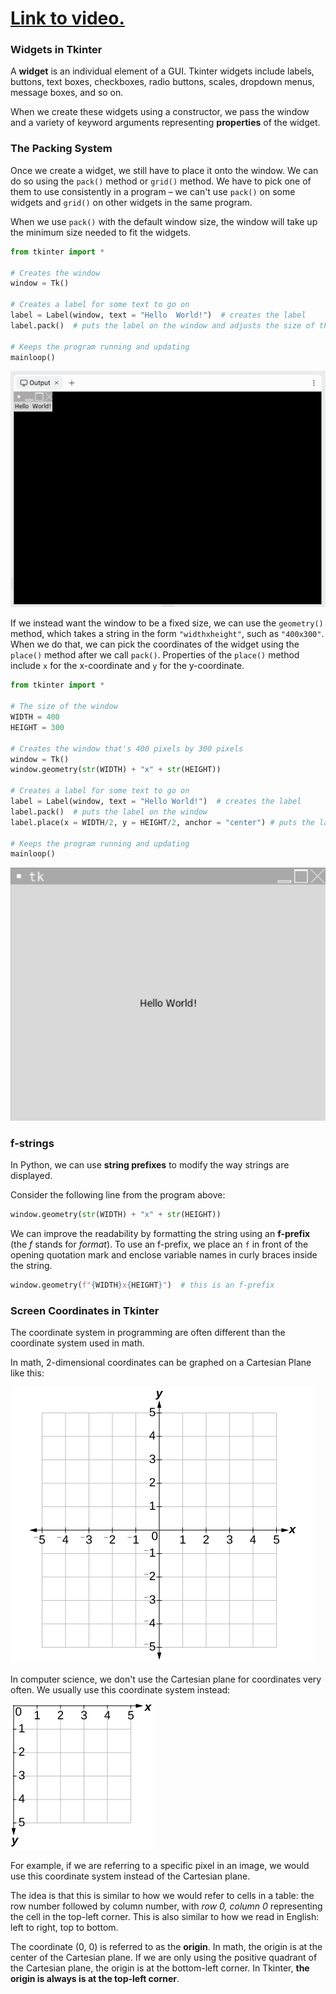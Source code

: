 # [Link to video.](https://www.youtube.com/watch?v=lr6A0S7SLAI&list=PLVD25niNi0BlwZxjcVF6-vcOdAicWlRjC&index=4)

### Widgets in Tkinter

A **widget** is an individual element of a GUI. Tkinter widgets include labels, buttons, text boxes, checkboxes, radio buttons, scales, dropdown menus, message boxes, and so on.  

When we create these widgets using a constructor, we pass the window and a variety of keyword arguments representing **properties** of the widget.

### The Packing System

Once we create a widget, we still have to place it onto the window. We can do so using the `pack()` method or `grid()` method. We have to pick one of them to use consistently in a program – we can't use `pack()` on some widgets and `grid()` on other widgets in the same program. 

When we use `pack()` with the default window size, the window will take up the minimum size needed to fit the widgets. 

```python
from tkinter import *

# Creates the window
window = Tk()

# Creates a label for some text to go on
label = Label(window, text = "Hello  World!")  # creates the label
label.pack()  # puts the label on the window and adjusts the size of the window accordingly

# Keeps the program running and updating
mainloop()
```

![](../Images/Tkinter_Hello_World.png)

If we instead want the window to be a fixed size, we can use the `geometry()` method, which takes a string in the form `"widthxheight"`, such as `"400x300"`. When we do that, we can pick the coordinates of the widget using the `place()` method after we call `pack()`. Properties of the `place()` method include `x` for the x-coordinate and `y` for the y-coordinate.

```python
from tkinter import *

# The size of the window
WIDTH = 400
HEIGHT = 300

# Creates the window that's 400 pixels by 300 pixels
window = Tk()
window.geometry(str(WIDTH) + "x" + str(HEIGHT))

# Creates a label for some text to go on
label = Label(window, text = "Hello World!")  # creates the label
label.pack()  # puts the label on the window
label.place(x = WIDTH/2, y = HEIGHT/2, anchor = "center") # puts the label at the center of the window

# Keeps the program running and updating
mainloop()
```

![](../Images/Tkinter_Hello_World_Center.png)

### f-strings

In Python, we can use **string prefixes** to modify the way strings are displayed.

Consider the following line from the program above:

```python
window.geometry(str(WIDTH) + "x" + str(HEIGHT))
```

We can improve the readability by formatting the string using an **f-prefix** (the *f* stands for *format*). To use an f-prefix, we place an `f` in front of the opening quotation mark and enclose variable names in curly braces inside the string.

```python
window.geometry(f"{WIDTH}x{HEIGHT}")  # this is an f-prefix
```

### Screen Coordinates in Tkinter

The coordinate system in programming are often different than the coordinate system used in math. 

In math, 2-dimensional coordinates can be graphed on a Cartesian Plane like this:

![](../Images/Cartesian_Plane.jpg)

In computer science, we don't use the Cartesian plane for coordinates very often. We usually use this coordinate system instead:

![](../Images/Coordinate_Plane.jpg)

For example, if we are referring to a specific pixel in an image, we would use this coordinate system instead of the Cartesian plane. 

The idea is that this is similar to how we would refer to cells in a table: the row number followed by column number, with *row 0, column 0* representing the cell in the top-left corner. This is also similar to how we read in English: left to right, top to bottom.

The coordinate (0, 0) is referred to as the **origin**. In math, the origin is at the center of the Cartesian plane. If we are only using the positive quadrant of the Cartesian plane, the origin is at the bottom-left corner. In Tkinter, **the origin is always is at the top-left corner**. 
